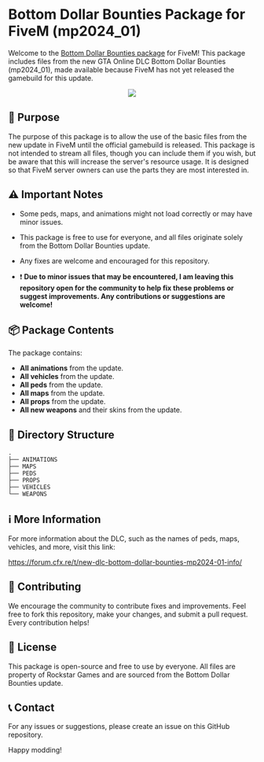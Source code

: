 # Bottom Dollar Bounties Package for FiveM (mp2024_01)
Welcome to the [Bottom Dollar Bounties package](https://www.rockstargames.com/es/newswire/article/51195a98k31273/gta-online-bottom-dollar-bounties-out-now) for FiveM! This package includes files from the new GTA Online DLC Bottom Dollar Bounties (mp2024_01), made available because FiveM has not yet released the gamebuild for this update.
<div style="text-align: center;">
  <img src="https://videos-rockstargames-com.akamaized.net/v4/oa46rs8r/art/global.jpg">
</div>



## 🎯 Purpose

The purpose of this package is to allow the use of the basic files from the new update in FiveM until the official gamebuild is released. This package is not intended to stream all files, though you can include them if you wish, but be aware that this will increase the server's resource usage. It is designed so that FiveM server owners can use the parts they are most interested in. 

## ⚠️ Important Notes

- Some peds, maps, and animations might not load correctly or may have minor issues.
- This package is free to use for everyone, and all files originate solely from the Bottom Dollar Bounties update.
- Any fixes are welcome and encouraged for this repository.

- ❗ **Due to minor issues that may be encountered, I am leaving this repository open for the community to help fix these problems or suggest improvements. Any contributions or suggestions are welcome!**

## 📦 Package Contents

The package contains:

- **All animations** from the update.
- **All vehicles** from the update.
- **All peds** from the update.
- **All maps** from the update.
- **All props** from the update.
- **All new weapons** and their skins from the update.

## 📂 Directory Structure

```plaintext
.
├── ANIMATIONS
├── MAPS
├── PEDS
├── PROPS
├── VEHICLES
└── WEAPONS
```

## ℹ️ More Information

For more information about the DLC, such as the names of peds, maps, vehicles, and more, visit this link:

https://forum.cfx.re/t/new-dlc-bottom-dollar-bounties-mp2024-01-info/

## 🤝 Contributing

We encourage the community to contribute fixes and improvements. Feel free to fork this repository, make your changes, and submit a pull request. Every contribution helps!

## 📜 License

This package is open-source and free to use by everyone. All files are property of Rockstar Games and are sourced from the Bottom Dollar Bounties update.

## 📞 Contact

For any issues or suggestions, please create an issue on this GitHub repository.

Happy modding!